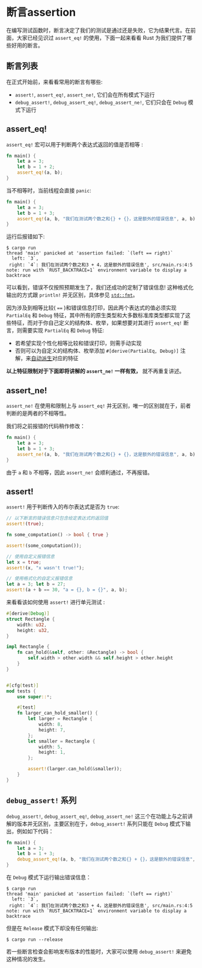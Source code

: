 # 断言assertion
在编写测试函数时，断言决定了我们的测试是通过还是失败，它为结果代言。在前面，大家已经见识过 `assert_eq!` 的使用，下面一起来看看 Rust 为我们提供了哪些好用的断言。

## 断言列表
在正式开始前，来看看常用的断言有哪些:
- `assert!`, `assert_eq!`, `assert_ne!`, 它们会在所有模式下运行
- `debug_assert!`, `debug_assert_eq!`, `debug_assert_ne!`, 它们只会在 `Debug` 模式下运行


## assert_eq!
`assert_eq!` 宏可以用于判断两个表达式返回的值是否相等 :
```rust
fn main() {
    let a = 3;
    let b = 1 + 2;
    assert_eq!(a, b);
}
```

当不相等时，当前线程会直接 `panic`:
```rust
fn main() {
    let a = 3;
    let b = 1 + 3;
    assert_eq!(a, b, "我们在测试两个数之和{} + {}，这是额外的错误信息", a, b);
}
```

运行后报错如下:
```shell
$ cargo run
thread 'main' panicked at 'assertion failed: `(left == right)`
  left: `3`,
 right: `4`: 我们在测试两个数之和3 + 4，这是额外的错误信息', src/main.rs:4:5
note: run with `RUST_BACKTRACE=1` environment variable to display a backtrace
```

可以看到，错误不仅按照预期发生了，我们还成功的定制了错误信息! 这种格式化输出的方式跟 `println!` 并无区别，具体参见 [`std::fmt`](https://doc.rust-lang.org/std/fmt/index.html)。

因为涉及到相等比较( `==` )和错误信息打印，因此两个表达式的值必须实现 `PartialEq` 和 `Debug` 特征，其中所有的原生类型和大多数标准库类型都实现了这些特征，而对于你自己定义的结构体、枚举，如果想要对其进行 `assert_eq!` 断言，则需要实现 `PartialEq` 和 `Debug` 特征:

- 若希望实现个性化相等比较和错误打印，则需手动实现
- 否则可以为自定义的结构体、枚举添加 `#[derive(PartialEq, Debug)]` 注解，来[自动派生](../appendix/derive.md)对应的特征

**以上特征限制对于下面即将讲解的 `assert_ne!` 一样有效，** 就不再重复讲述。

## assert_ne!
`assert_ne!` 在使用和限制上与 `assert_eq!` 并无区别，唯一的区别就在于，前者判断的是两者的不相等性。

我们将之前报错的代码稍作修改：
```rust
fn main() {
    let a = 3;
    let b = 1 + 3;
    assert_ne!(a, b, "我们在测试两个数之和{} + {}，这是额外的错误信息", a, b);
}
```

由于 `a` 和 `b` 不相等，因此 `assert_ne!` 会顺利通过，不再报错。

## assert!
`assert!` 用于判断传入的布尔表达式是否为 `true`:
```rust
// 以下断言的错误信息只包含给定表达式的返回值
assert!(true);

fn some_computation() -> bool { true }

assert!(some_computation());

// 使用自定义报错信息
let x = true;
assert!(x, "x wasn't true!");

// 使用格式化的自定义报错信息
let a = 3; let b = 27;
assert!(a + b == 30, "a = {}, b = {}", a, b);
```

来看看该如何使用 `assert!` 进行单元测试 :
```rust
#[derive(Debug)]
struct Rectangle {
    width: u32,
    height: u32,
}

impl Rectangle {
    fn can_hold(&self, other: &Rectangle) -> bool {
        self.width > other.width && self.height > other.height
    }
}


#[cfg(test)]
mod tests {
    use super::*;

    #[test]
    fn larger_can_hold_smaller() {
        let larger = Rectangle {
            width: 8,
            height: 7,
        };
        let smaller = Rectangle {
            width: 5,
            height: 1,
        };

        assert!(larger.can_hold(&smaller));
    }
}
```

## `debug_assert!` 系列
`debug_assert!`, `debug_assert_eq!`, `debug_assert_ne!` 这三个在功能上与之前讲解的版本并无区别，主要区别在于，`debug_assert!` 系列只能在 `Debug` 模式下输出，例如如下代码：
```rust
fn main() {
    let a = 3;
    let b = 1 + 3;
    debug_assert_eq!(a, b, "我们在测试两个数之和{} + {}，这是额外的错误信息", a, b);
}
```

在 `Debug` 模式下运行输出错误信息：
```shell
$ cargo run
thread 'main' panicked at 'assertion failed: `(left == right)`
  left: `3`,
 right: `4`: 我们在测试两个数之和3 + 4，这是额外的错误信息', src/main.rs:4:5
note: run with `RUST_BACKTRACE=1` environment variable to display a backtrace
```

但是在 `Release` 模式下却没有任何输出:
```shell
$ cargo run --release
```

若一些断言检查会影响发布版本的性能时，大家可以使用 `debug_assert!` 来避免这种情况的发生。

